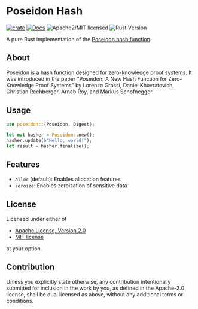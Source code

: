 # Poseidon Hash

[![crate][crate-image]][crate-link]
[![Docs][docs-image]][docs-link]
![Apache2/MIT licensed][license-image]
![Rust Version][rustc-image]

A pure Rust implementation of the [Poseidon hash function][1].

## About

Poseidon is a hash function designed for zero-knowledge proof systems. It was introduced in the paper "Poseidon: A New Hash Function for Zero-Knowledge Proof Systems" by Lorenzo Grassi, Daniel Khovratovich, Christian Rechberger, Arnab Roy, and Markus Schofnegger.

## Usage

```rust
use poseidon::{Poseidon, Digest};

let mut hasher = Poseidon::new();
hasher.update(b"Hello, world!");
let result = hasher.finalize();
```

## Features

- `alloc` (default): Enables allocation features
- `zeroize`: Enables zeroization of sensitive data

## License

Licensed under either of

 * [Apache License, Version 2.0](http://www.apache.org/licenses/LICENSE-2.0)
 * [MIT license](http://opensource.org/licenses/MIT)

at your option.

## Contribution

Unless you explicitly state otherwise, any contribution intentionally submitted
for inclusion in the work by you, as defined in the Apache-2.0 license, shall be
dual licensed as above, without any additional terms or conditions.

[//]: # (badges)

[crate-image]: https://img.shields.io/crates/v/poseidon.svg
[crate-link]: https://crates.io/crates/poseidon
[docs-image]: https://docs.rs/poseidon/badge.svg
[docs-link]: https://docs.rs/poseidon/
[license-image]: https://img.shields.io/badge/license-Apache2.0/MIT-blue.svg
[rustc-image]: https://img.shields.io/badge/rustc-1.85+-blue.svg

[//]: # (links)

[1]: https://eprint.iacr.org/2019/458.pdf 
